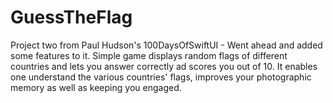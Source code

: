# GuessTheFlag
Project two from Paul Hudson's 100DaysOfSwiftUI - Went ahead and added some features to it.
Simple game displays random flags of different countries and lets you answer correctly ad scores you out of 10. 
It enables one understand the various countries' flags, improves your photographic memory as well as keeping you engaged.

